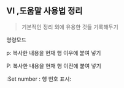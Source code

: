 ## VI ,도움말 사용법 정리

> 기본적인 정리 외에 유용한 것들 기록해두기

명령모드

p: 복사한 내용을 현재 행 이우에 붙여 넣기

P: 복사한 내용을 현재 행 이전에 붙여 넣기

:Set number : 행 번호 표시:

